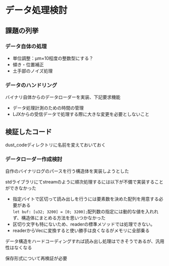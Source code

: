 # データ処理検討

## 課題の列挙

### データ自体の処理

- 単位調整：μm×10程度の整数型にする？
- 傾き・位置補正
- 土手部のノイズ処理

### データのハンドリング

バイナリ自体からのデータローダーを実装、下記要求機能

- データ処理計測のための時間の管理
- LJXからの受信データで処理する際に大きな変更を必要としないこと

## 検証したコード

dust_codeディレクトリに名前を変えておいておく

### データローダー作成検討

自作のバイナリログのパースを行う構造体を実装しようとした

stdライブラリにてstreamのように順次処理するには以下が不備で実装することができなかった

- 指定バイトで区切って読み出しを行うには要素数を決めた配列を用意する必要がある  
  ``let buf: [u32; 3200] = [0; 3200];``配列数の指定には動的な値を入れれず、構造体にまとめる方法を思いつかなかった
- 区切り文字も特にないため、readerの標準メソッドでは処理できない。
- readerからVecに変換すると使い勝手は良くなるがメモリに全部乗る

データ構造をハードコーディングすれば読み出し処理はできそうであるが、汎用性はなくなる

保存形式について再検証が必要